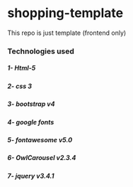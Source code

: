 # shopping-template
This repo is just template (frontend only) 

### Technologies used
  ##### 1- Html-5 <br/>
  ##### 2- css 3 <br/>
  ##### 3- bootstrap v4 <br/>
  ##### 4- google fonts <br/>
  ##### 5- fontawesome v5.0 <br/>
  ##### 6- OwlCarousel v2.3.4 <br/>
  ##### 7- jquery v3.4.1 
  
  
